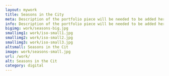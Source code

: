 ```yaml
---
layout: mywork
title: Seasons in the City
meta: Description of the portfolio piece will be needed to be added here to match the current page content.
info: Description of the portfolio piece will be needed to be added here to match the current page content.
bigimg: work/seasons-big.jpg
smallimg1: work/iso-small1.jpg
smallimg2: work/iso-small2.jpg
smallimg3: work/iso-small3.jpg
altsmall: Seasons in the Cit
image: work/seasons-small.jpg
url: /work/
alt: Seasons in the Cit
category: digital
---
```

